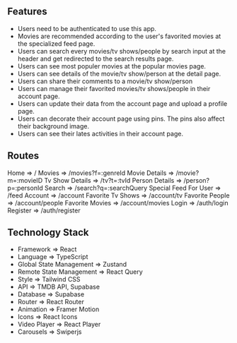 ## Features 

* Users need to be authenticated to use this app.
* Movies are recommended according to the user's favorited movies at the specialized feed page.
* Users can search every movies/tv shows/people by search input at the header and get redirected to the search results page.
* Users can see most populer movies at the popular movies page.
* Users can see details of the movie/tv show/person at the detail page.
* Users can share their comments to a movie/tv show/person
* Users can manage their favorited movies/tv shows/people in their account page.
* Users can update their data from the account page and upload a profile page.
* Users can decorate their account page using pins. The pins also affect their background image.
* Users can see their lates activities in their account page.

## Routes

Home => /
Movies => /movies?f=:genreId
Movie Details => /movie?m=:movieID
Tv Show Details => /tv?t=:tvId
Person Details => /person?p=:personId
Search => /search?q=:searchQuery
Special Feed For User => /feed
Account => /account
Favorite Tv Shows => /account/tv
Favorite People => /account/people
Favorite Movies => /account/movies
Login => /auth/login
Register => /auth/register

## Technology Stack

* Framework => React
* Language => TypeScript
* Global State Management => Zustand
* Remote State Management => React Query
* Style => Tailwind CSS
* API => TMDB API, Supabase
* Database => Supabase
* Router => React Router
* Animation => Framer Motion
* Icons => React Icons
* Video Player => React Player
* Carousels => Swiperjs
